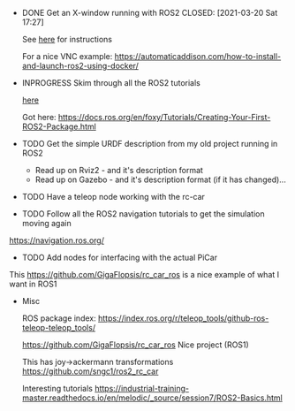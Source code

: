
* DONE Get an X-window running with ROS2
  CLOSED: [2021-03-20 Sat 17:27]


  See [here](http://wiki.ros.org/docker/Tutorials/GUI) for instructions

  For a nice VNC example:
  https://automaticaddison.com/how-to-install-and-launch-ros2-using-docker/

 
* INPROGRESS Skim through all the ROS2 tutorials

  [here](https://docs.ros.org/en/foxy/Tutorials.html)

  Got here: https://docs.ros.org/en/foxy/Tutorials/Creating-Your-First-ROS2-Package.html

* TODO Get the simple URDF description from my old project running in ROS2  

  * Read up on Rviz2 - and it's description format
  * Read up on Gazebo - and it's description format (if it has changed)...
   
* TODO Have a teleop node working with the rc-car 

* TODO Follow all the ROS2 navigation tutorials to get the simulation moving again

https://navigation.ros.org/
 
* TODO Add nodes for interfacing with the actual PiCar 
  
This https://github.com/GigaFlopsis/rc_car_ros is a nice example of what I want in ROS1

* Misc

  ROS package index:
  https://index.ros.org/r/teleop_tools/github-ros-teleop-teleop_tools/

  https://github.com/GigaFlopsis/rc_car_ros Nice project (ROS1)

  This has joy->ackermann transformations
  https://github.com/sngc1/ros2_rc_car

  Interesting tutorials
  https://industrial-training-master.readthedocs.io/en/melodic/_source/session7/ROS2-Basics.html
